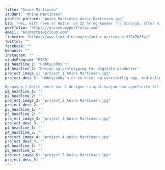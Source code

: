 ```yaml
---
title: "Anine Martinsen"
student: "Anine Martinsen"
profile_picture: "Anine Martinsen_Anine Martinsen.jpg"
bio: "Hei, mitt navn er Anine, er 22 år og kommer fra Stavsjø. Etter videregående visste jeg ikke helt hvilken retning jeg ville gå, og jeg hadde aldri hørt om interaksjonsdesign, men etter å ha lest om hva studiet innebar, var valget enkelt. Jeg valgte dette studiet fordi det virket bredt og kreativt, og hadde brukeren i fokus. Studiet har gitt meg mye lærdom, gjennom varierte emner og mye kreativitet. Det som jeg har trivdes med, er å designe noe for de som har behov for det, enten det er en tjeneste eller en app. Som interaksjonsdesigner jobber man med å skape gode løsninger, sammen med, og for andre mennesker. Det er flere emner jeg likte veldig godt, blant annet design og prototyping for digitale produkter, grunnleggende psykologi og tjenestedesign."
portfolio: "https://aninem.myportfolio.com"
email: "Animart81@icloud.com"
linkedin: "https://www.linkedin.com/in/anine-martinsen-93247b234/"
twitter: ""
facebook: ""
behance: ""
instagram: ""
studyProgram: "BIXD"
p1_headline_1: "HobbyLobby`n"
p1_headline_2: "Design og prototyping for digitale produkter"
project_image_1: "project_1_Anine Martinsen.jpg"
project_desc_1: "HobbyLobby`n er en enkel og oversiktlig app, med muligheter for å finne seg en ny hobby, nye venner med samme interesser, eller hjelp til å skaffe seg inspirasjon. 

Oppgaven i dette emnet var å designe en applikasjon som appellerte til gen z eller millennials i Gjøvik. Applikasjonen skulle designes etter perspektivet til noen som ønsket å lære seg en ny ferdighet. Målet med denne appen var å samle alt av hendelser som skjer i Gjøvik, på en plass, slik at det er enklere for innbyggerne, spesielt tilflyttere, å finne alt av tilbud av kurs og aktiviteter i byen, samt en egen inspirasjonsside for å la seg inspirere til nye aktiviteter."
p2_headline_1: ""
p2_headline_2: ""
project_image_2: "project_2_Anine Martinsen.jpg"
project_desc_2: ""
p3_headline_1: ""
p3_headline_2: ""
project_image_3: "project_3_Anine Martinsen.jpg"
project_desc_3: ""
p4_headline_1: ""
p4_headline_2: ""
project_image_4: "project_4_Anine Martinsen.jpg"
project_desc_4: ""
p5_headline_1: ""
p5_headline_2: ""
project_image_5: "project_5_Anine Martinsen.jpg"
project_desc_5: ""
---
```

